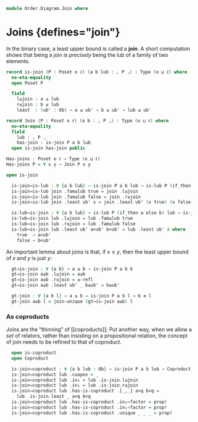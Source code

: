<!--
```agda
open import Cat.Diagram.Coproduct
open import Cat.Prelude

open import Data.Bool

open import Order.Diagram.Lub
open import Order.Base
open import Order.Cat

import Order.Reasoning
```
-->

```agda
module Order.Diagram.Join where
```

<!--
```agda
private variable
  o ℓ : Level
```
-->

# Joins {defines="join"}

In the binary case, a least upper bound is called a **join**. A short
computation shows that being a join is _precisely_ being the lub of a
family of two elements.

```agda
record is-join (P : Poset o ℓ) (a b lub : ⌞ P ⌟) : Type (o ⊔ ℓ) where
  no-eta-equality
  open Poset P

  field
    l≤join : a ≤ lub
    r≤join : b ≤ lub
    least  : (ub' : Ob) → a ≤ ub' → b ≤ ub' → lub ≤ ub'

record Join (P : Poset o ℓ) (a b : ⌞ P ⌟) : Type (o ⊔ ℓ) where
  no-eta-equality
  field
    lub : ⌞ P ⌟
    has-join : is-join P a b lub
  open is-join has-join public

Has-joins : Poset o ℓ → Type (o ⊔ ℓ)
Has-joins P = ∀ x y → Join P x y

open is-join
```

<!--
```agda
unquoteDecl H-Level-is-join = declare-record-hlevel 1 H-Level-is-join (quote is-join)

module _ {o ℓ} {P : Poset o ℓ} where
  open Poset P
  open is-lub
  open Lub
```
-->

```agda
  is-join→is-lub : ∀ {a b lub} → is-join P a b lub → is-lub P (if_then a else b) lub
  is-join→is-lub join .fam≤lub true = join .l≤join
  is-join→is-lub join .fam≤lub false = join .r≤join
  is-join→is-lub join .least ub' x = join .least ub' (x true) (x false)

  is-lub→is-join : ∀ {a b lub} → is-lub P (if_then a else b) lub → is-join P a b lub
  is-lub→is-join lub .l≤join = lub .fam≤lub true
  is-lub→is-join lub .r≤join = lub .fam≤lub false
  is-lub→is-join lub .least ub' a<ub' b<ub' = lub .least ub' λ where
    true  → a<ub'
    false → b<ub'
```

<!--
```
  join-unique
    : ∀ {a b x y}
    → is-join P a b x → is-join P a b y
    → x ≡ y
  join-unique {a} {b} {x} {y} p q =
    lub-unique (is-join→is-lub p) (is-join→is-lub q)

  Join-is-prop : ∀ {a b} → is-prop (Join P a b)
  Join-is-prop p q i .Join.lub =
    join-unique (Join.has-join p) (Join.has-join q) i
  Join-is-prop {a = a} {b = b} p q i .Join.has-join =
    is-prop→pathp {B = λ i → is-join P a b (join-unique (Join.has-join p) (Join.has-join q) i)}
      (λ i → hlevel 1)
      (Join.has-join p) (Join.has-join q) i

  instance
    H-Level-Join
      : ∀ {a b} {n}
      → H-Level (Join P a b) (suc n)
    H-Level-Join = prop-instance Join-is-prop

  Join→Lub : ∀ {a b} → Join P a b → Lub P (if_then a else b)
  Join→Lub join .Lub.lub = Join.lub join
  Join→Lub join .Lub.has-lub = is-join→is-lub (Join.has-join join)

  Lub→Join : ∀ {a b} → Lub P (if_then a else b) → Join P a b
  Lub→Join lub .Join.lub = Lub.lub lub
  Lub→Join lub .Join.has-join = is-lub→is-join (Lub.has-lub lub)

  is-join≃is-lub : ∀ {a b lub : Ob} → is-equiv (is-join→is-lub {a} {b} {lub})
  is-join≃is-lub = biimp-is-equiv! _ is-lub→is-join

  Join≃Lub : ∀ {a b} → is-equiv (Join→Lub {a} {b})
  Join≃Lub = biimp-is-equiv! _ Lub→Join
```
-->

An important lemma about joins is that, if $x \le y$, then the least
upper bound of $x$ and $y$ is just $y$:

```agda
  gt→is-join : ∀ {a b} → a ≤ b → is-join P a b b
  gt→is-join a≤b .l≤join = a≤b
  gt→is-join a≤b .r≤join = ≤-refl
  gt→is-join a≤b .least ub' _ b≤ub' = b≤ub'

  gt-join : ∀ {a b l} → a ≤ b → is-join P a b l → b ≡ l
  gt-join a≤b l = join-unique (gt→is-join a≤b) l
```

### As coproducts

Joins are the “thinning” of [[coproducts]]; Put another way, when we
allow a _set_ of relators, rather than insisting on a propositional
relation, the concept of join needs to be refined to that of coproduct.

```agda
  open is-coproduct
  open Coproduct

  is-join→coproduct : ∀ {a b lub : Ob} → is-join P a b lub → Coproduct (poset→category P) a b
  is-join→coproduct lub .coapex = _
  is-join→coproduct lub .in₀ = lub .is-join.l≤join
  is-join→coproduct lub .in₁ = lub .is-join.r≤join
  is-join→coproduct lub .has-is-coproduct .[_,_] a<q b<q =
    lub .is-join.least _ a<q b<q
  is-join→coproduct lub .has-is-coproduct .in₀∘factor = prop!
  is-join→coproduct lub .has-is-coproduct .in₁∘factor = prop!
  is-join→coproduct lub .has-is-coproduct .unique _ _ _ = prop!
```
